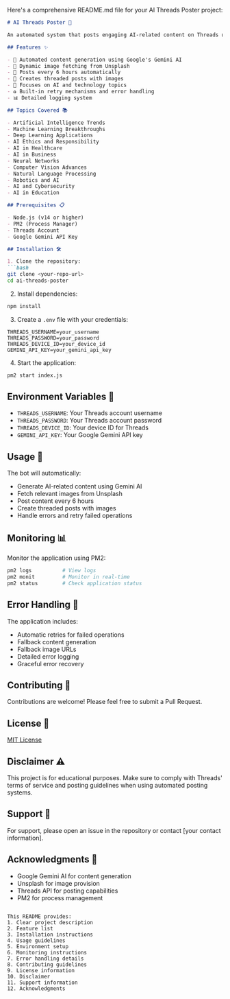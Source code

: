 

Here's a comprehensive README.md file for your AI Threads Poster project:

```markdown
# AI Threads Poster 🤖

An automated system that posts engaging AI-related content on Threads using Google's Gemini AI for content generation and Unsplash for images.

## Features ✨

- 🤖 Automated content generation using Google's Gemini AI
- 📸 Dynamic image fetching from Unsplash
- 🔄 Posts every 6 hours automatically
- 📱 Creates threaded posts with images
- 🎯 Focuses on AI and technology topics
- ♻️ Built-in retry mechanisms and error handling
- 📊 Detailed logging system

## Topics Covered 📚

- Artificial Intelligence Trends
- Machine Learning Breakthroughs
- Deep Learning Applications
- AI Ethics and Responsibility
- AI in Healthcare
- AI in Business
- Neural Networks
- Computer Vision Advances
- Natural Language Processing
- Robotics and AI
- AI and Cybersecurity
- AI in Education

## Prerequisites 📋

- Node.js (v14 or higher)
- PM2 (Process Manager)
- Threads Account
- Google Gemini API Key

## Installation 🛠️

1. Clone the repository:
```bash
git clone <your-repo-url>
cd ai-threads-poster
```

2. Install dependencies:
```bash
npm install
```

3. Create a `.env` file with your credentials:
```env
THREADS_USERNAME=your_username
THREADS_PASSWORD=your_password
THREADS_DEVICE_ID=your_device_id
GEMINI_API_KEY=your_gemini_api_key
```

4. Start the application:
```bash
pm2 start index.js
```

## Environment Variables 🔐

- `THREADS_USERNAME`: Your Threads account username
- `THREADS_PASSWORD`: Your Threads account password
- `THREADS_DEVICE_ID`: Your device ID for Threads
- `GEMINI_API_KEY`: Your Google Gemini API key

## Usage 📱

The bot will automatically:
- Generate AI-related content using Gemini AI
- Fetch relevant images from Unsplash
- Post content every 6 hours
- Create threaded posts with images
- Handle errors and retry failed operations

## Monitoring 📊

Monitor the application using PM2:
```bash
pm2 logs          # View logs
pm2 monit         # Monitor in real-time
pm2 status        # Check application status
```

## Error Handling 🔧

The application includes:
- Automatic retries for failed operations
- Fallback content generation
- Fallback image URLs
- Detailed error logging
- Graceful error recovery

## Contributing 🤝

Contributions are welcome! Please feel free to submit a Pull Request.

## License 📄

[MIT License](LICENSE)

## Disclaimer ⚠️

This project is for educational purposes. Make sure to comply with Threads' terms of service and posting guidelines when using automated posting systems.

## Support 💬

For support, please open an issue in the repository or contact [your contact information].

## Acknowledgments 🙏

- Google Gemini AI for content generation
- Unsplash for image provision
- Threads API for posting capabilities
- PM2 for process management
```

This README provides:
1. Clear project description
2. Feature list
3. Installation instructions
4. Usage guidelines
5. Environment setup
6. Monitoring instructions
7. Error handling details
8. Contributing guidelines
9. License information
10. Disclaimer
11. Support information
12. Acknowledgments

